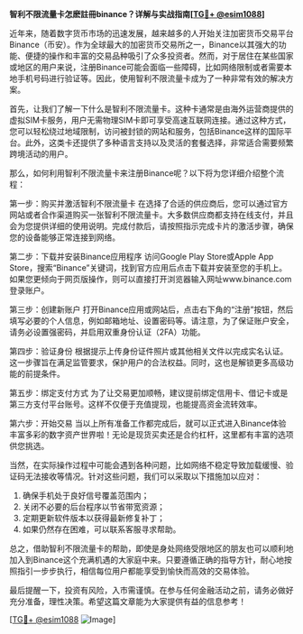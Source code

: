 **智利不限流量卡怎麽註冊binance？详解与实战指南[[TG💪+ @esim1088](https://t.me/s/esim1088)]**

近年来，随着数字货币市场的迅速发展，越来越多的人开始关注加密货币交易平台Binance（币安）。作为全球最大的加密货币交易所之一，Binance以其强大的功能、便捷的操作和丰富的交易品种吸引了众多投资者。然而，对于居住在某些国家或地区的用户来说，注册Binance可能会面临一些障碍，比如网络限制或者需要本地手机号码进行验证等。因此，使用智利不限流量卡成为了一种非常有效的解决方案。

首先，让我们了解一下什么是智利不限流量卡。这种卡通常是由海外运营商提供的虚拟SIM卡服务，用户无需物理SIM卡即可享受高速互联网连接。通过这种方式，您可以轻松绕过地域限制，访问被封锁的网站和服务，包括Binance这样的国际平台。此外，这类卡还提供了多种语言支持以及灵活的套餐选择，非常适合需要频繁跨境活动的用户。

那么，如何利用智利不限流量卡来注册Binance呢？以下将为您详细介绍整个流程：

第一步：购买并激活智利不限流量卡
在选择了合适的供应商后，您可以通过官方网站或者合作渠道购买一张智利不限流量卡。大多数供应商都支持在线支付，并且会为您提供详细的使用说明。完成付款后，请按照指示完成卡片的激活步骤，确保您的设备能够正常连接到网络。

第二步：下载并安装Binance应用程序
访问Google Play Store或Apple App Store，搜索“Binance”关键词，找到官方应用后点击下载并安装至您的手机上。如果您更倾向于网页版操作，则可以直接打开浏览器输入网址www.binance.com登录账户。

第三步：创建新账户
打开Binance应用或网站后，点击右下角的“注册”按钮，然后填写必要的个人信息，例如邮箱地址、设置密码等。请注意，为了保证账户安全，请务必设置强密码，并启用双重身份认证（2FA）功能。

第四步：验证身份
根据提示上传身份证件照片或其他相关文件以完成实名认证。这一步骤旨在满足监管要求，保护用户的合法权益。同时，这也是解锁更多高级功能的前提条件。

第五步：绑定支付方式
为了让交易更加顺畅，建议提前绑定信用卡、借记卡或是第三方支付平台账号。这样不仅便于充值提现，也能提高资金流转效率。

第六步：开始交易
当以上所有准备工作都完成后，就可以正式进入Binance体验丰富多彩的数字资产世界啦！无论是现货买卖还是合约杠杆，这里都有丰富的选项供您挑选。

当然，在实际操作过程中可能会遇到各种问题，比如网络不稳定导致加载缓慢、验证码无法接收等情况。针对这些问题，我们可以采取以下措施加以应对：
1. 确保手机处于良好信号覆盖范围内；
2. 关闭不必要的后台程序以节省带宽资源；
3. 定期更新软件版本以获得最新修复补丁；
4. 如果仍然存在困难，可以联系客服寻求帮助。

总之，借助智利不限流量卡的帮助，即使是身处网络受限地区的朋友也可以顺利地加入到Binance这个充满机遇的大家庭中来。只要遵循正确的指导方针，耐心地按照指引一步步执行，相信每位用户都能享受到愉快而高效的交易体验。

最后提醒一下，投资有风险，入市需谨慎。在参与任何金融活动之前，请务必做好充分准备，理性决策。希望这篇文章能为大家提供有益的信息参考！

[[TG💪+ @esim1088](https://t.me/s/esim1088) ![Image](https://i.postimg.cc/4NQfJmqS/Snipaste-2025-05-13-00-14-12.png)]